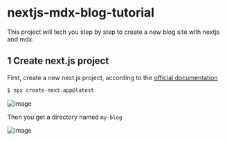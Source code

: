 # nextjs-mdx-blog-tutorial
This project will tech you step by step to create a new blog site with nextjs and mdx.

## 1 Create next.js project
First, create a new next.js project, according to the [official documentation](https://nextjs.org/docs/getting-started/installation)
```bash
$ npx create-next-app@latest
```
![image](https://i.imgur.com/wZkf5nP.png)

Then you get a directory named `my-blog`

![image](https://i.imgur.com/gWf0h4E.png)